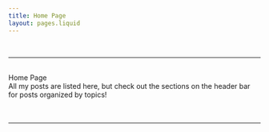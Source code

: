 ```yaml
---
title: Home Page
layout: pages.liquid
---
```


<br>
<hr>
<br>
<div class = "title">
Home Page
</div>
<div class = "page-summary">
All my posts are listed here, but check out the sections on the header bar for posts organized by topics!
</div>
<br>

<br>
<hr>
<br>
